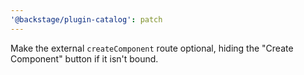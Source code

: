 ```yaml
---
'@backstage/plugin-catalog': patch
---
```


Make the external `createComponent` route optional, hiding the "Create Component" button if it isn't bound.
